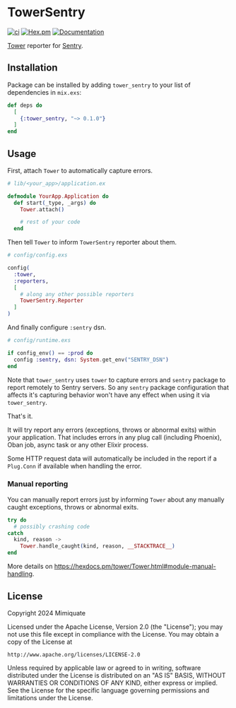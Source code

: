 # TowerSentry

[![ci](https://github.com/mimiquate/tower_sentry/actions/workflows/ci.yml/badge.svg?branch=main)](https://github.com/mimiquate/tower_sentry/actions?query=branch%3Amain)
[![Hex.pm](https://img.shields.io/hexpm/v/tower_sentry.svg)](https://hex.pm/packages/tower_sentry)
[![Documentation](https://img.shields.io/badge/Documentation-purple.svg)](https://hexdocs.pm/tower_sentry)

[Tower](https://github.com/mimiquate/tower) reporter for [Sentry](https://sentry.io).

## Installation

Package can be installed by adding `tower_sentry` to your list of dependencies in `mix.exs`:

```elixir
def deps do
  [
    {:tower_sentry, "~> 0.1.0"}
  ]
end
```

## Usage

First, attach `Tower` to automatically capture errors.

```elixir
# lib/<your_app>/application.ex

defmodule YourApp.Application do
  def start(_type, _args) do
    Tower.attach()

    # rest of your code
  end
```

Then tell `Tower` to inform `TowerSentry` reporter about them.

```elixir
# config/config.exs

config(
  :tower,
  :reporters,
  [
    # along any other possible reporters
    TowerSentry.Reporter
  ]
)
```

And finally configure `:sentry` dsn.

```elixir
# config/runtime.exs

if config_env() == :prod do
  config :sentry, dsn: System.get_env("SENTRY_DSN")
end
```

Note that `tower_sentry` uses `tower` to capture errors and `sentry` package to report remotely to Sentry servers.
So any `sentry` package configuration that affects it's capturing behavior won't have any effect when using it
via `tower_sentry`.

That's it.

It will try report any errors (exceptions, throws or abnormal exits) within your application. That includes errors in
any plug call (including Phoenix), Oban job, async task or any other Elixir process.

Some HTTP request data will automatically be included in the report if a `Plug.Conn` if available when handling the error.

### Manual reporting

You can manually report errors just by informing `Tower` about any manually caught exceptions, throws or abnormal exits.


```elixir
try do
  # possibly crashing code
catch
  kind, reason ->
    Tower.handle_caught(kind, reason, __STACKTRACE__)
end
```

More details on https://hexdocs.pm/tower/Tower.html#module-manual-handling.

## License

Copyright 2024 Mimiquate

Licensed under the Apache License, Version 2.0 (the "License");
you may not use this file except in compliance with the License.
You may obtain a copy of the License at

    http://www.apache.org/licenses/LICENSE-2.0

Unless required by applicable law or agreed to in writing, software
distributed under the License is distributed on an "AS IS" BASIS,
WITHOUT WARRANTIES OR CONDITIONS OF ANY KIND, either express or implied.
See the License for the specific language governing permissions and
limitations under the License.
